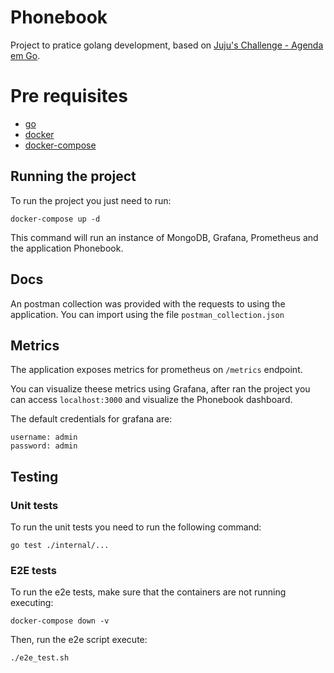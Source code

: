 # Phonebook

Project to pratice golang development, based on [Juju's Challenge - Agenda em Go](https://www.notion.so/Juju-s-Challenge-Agenda-em-Go-972dce60444f46f5bd681e4c9c1c614d).


# Pre requisites

- [go](https://golang.org/doc/install)
- [docker](https://docs.docker.com/engine/install/)
- [docker-compose](https://docs.docker.com/compose/install/)

## Running the project

To run the project you just need to run:

```
docker-compose up -d
```

This command will run an instance of MongoDB, Grafana, Prometheus and the application Phonebook.

## Docs

An postman collection was provided with the requests to using the application. You can import using the file `postman_collection.json`

## Metrics

The application exposes metrics for prometheus on `/metrics` endpoint.

You can visualize theese metrics using Grafana, after ran the project you can access `localhost:3000` and visualize the Phonebook dashboard.

The default credentials for grafana are:

```
username: admin
password: admin
```

## Testing

### Unit tests

To run the unit tests you need to run the following command:

```
go test ./internal/...
```

### E2E tests

To run the e2e tests, make sure that the containers are not running executing:

```
docker-compose down -v
```

Then, run the e2e script execute:

```
./e2e_test.sh
```
